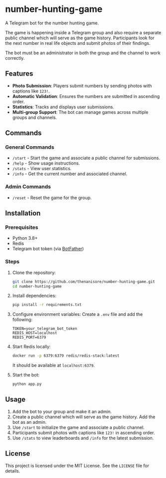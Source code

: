 # number-hunting-game

A Telegram bot for the number hunting game.

The game is happening inside a Telegram group and also require a separate public channel which will serve as the game history. Participants look for the next number in real life objects and submit photos of their findings.

The bot must be an administrator in both the group and the channel to work correctly.

## Features
- **Photo Submission**: Players submit numbers by sending photos with captions like `123!`.
- **Automatic Validation**: Ensures the numbers are submitted in ascending order.
- **Statistics**: Tracks and displays user submissions.
- **Multi-group Support**: The bot can manage games across multiple groups and channels.

## Commands

### General Commands
- `/start` - Start the game and associate a public channel for submissions.
- `/help` - Show usage instructions.
- `/stats` - View user statistics.
- `/info` - Get the current number and associated channel.

### Admin Commands
- `/reset` - Reset the game for the group.

## Installation

### Prerequisites
- Python 3.8+
- Redis
- Telegram bot token (via [BotFather](https://core.telegram.org/bots#botfather))

### Steps

1. Clone the repository:
   ```bash
   git clone https://github.com/thenanisore/number-hunting-game.git
   cd number-hunting-game
   ```

2. Install dependencies:
   ```bash
   pip install -r requirements.txt
   ```
   
3. Configure environment variables:
   Create a `.env` file and add the following:
   ```env
   TOKEN=your_telegram_bot_token
   REDIS_HOST=localhost
   REDIS_PORT=6379
   ```
   
4. Start Redis locally:
   ```bash
   docker run -p 6379:6379 redis/redis-stack:latest
   ```
   
   It should be available at `localhost:6379`.

4. Start the bot:
   ```bash
   python app.py
   ```

## Usage

1. Add the bot to your group and make it an admin.
2. Create a public channel which will serve as the game history. Add the bot as an admin.
3. Use `/start` to initialize the game and associate a public channel.
4. Participants submit photos with captions like `123!` in ascending order.
5. Use `/stats` to view leaderboards and `/info` for the latest submission.

## License

This project is licensed under the MIT License. See the `LICENSE` file for details.
